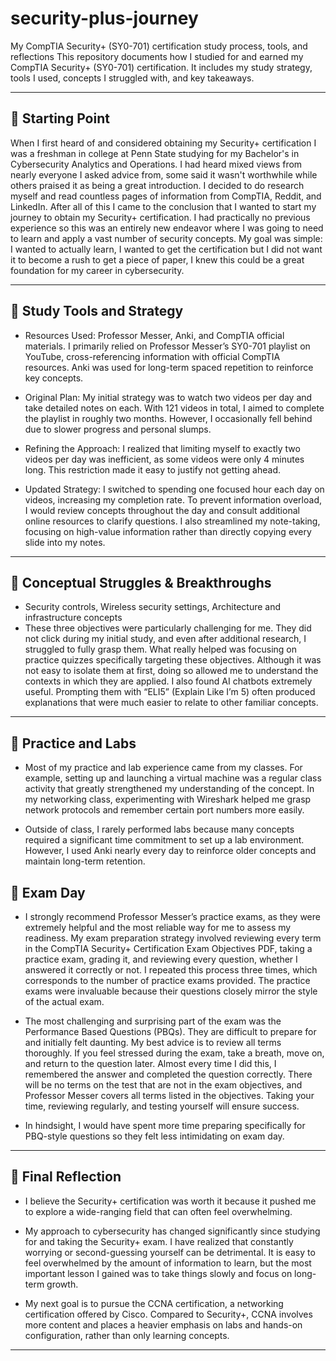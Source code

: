 # security-plus-journey
My CompTIA Security+ (SY0-701) certification study process, tools, and reflections
This repository documents how I studied for and earned my CompTIA Security+ (SY0-701) certification. It includes my study strategy, tools I used, concepts I struggled with, and key takeaways.

---

## 📍 Starting Point

When I first heard of and considered obtaining my Security+ certification I was a freshman in college at Penn State studying for my Bachelor's in Cybersecurity Analytics and Operations. I had heard mixed views from nearly everyone I asked advice from, some said it wasn't worthwhile while others praised it as being a great introduction. I decided to do research myself and read countless pages of information from CompTIA, Reddit, and LinkedIn. After all of this I came to the conclusion that I wanted to start my journey to obtain my Security+ certification. I had practically no previous experience so this was an entirely new endeavor where I was going to need to learn and apply a vast number of security concepts. My goal was simple: I wanted to actually learn, I wanted to get the certification but I did not want it to become a rush to get a piece of paper, I knew this could be a great foundation for my career in cybersecurity.

---

## 🧰 Study Tools and Strategy

- Resources Used: Professor Messer, Anki, and CompTIA official materials.
I primarily relied on Professor Messer’s SY0-701 playlist on YouTube, cross-referencing information with official CompTIA resources. Anki was used for long-term spaced repetition to reinforce key concepts.

- Original Plan: My initial strategy was to watch two videos per day and take detailed notes on each. With 121 videos in total, I aimed to complete the playlist in roughly two months. However, I occasionally fell behind due to slower progress and personal slumps.

- Refining the Approach: I realized that limiting myself to exactly two videos per day was inefficient, as some videos were only 4 minutes long. This restriction made it easy to justify not getting ahead.

- Updated Strategy: I switched to spending one focused hour each day on videos, increasing my completion rate. To prevent information overload, I would review concepts throughout the day and consult additional online resources to clarify questions. I also streamlined my note-taking, focusing on high-value information rather than directly copying every slide into my notes.

---

## 🔐 Conceptual Struggles & Breakthroughs

- Security controls, Wireless security settings, Architecture and infrastructure concepts
- These three objectives were particularly challenging for me. They did not click during my initial study, and even after additional research, I struggled to fully grasp them. What really helped was focusing on practice quizzes specifically targeting these objectives. Although it was not easy to isolate them at first, doing so allowed me to understand the contexts in which they are applied. I also found AI chatbots extremely useful. Prompting them with “ELI5” (Explain Like I’m 5) often produced explanations that were much easier to relate to other familiar concepts.

---

## 🧪 Practice and Labs

- Most of my practice and lab experience came from my classes. For example, setting up and launching a virtual machine was a regular class activity that greatly strengthened my understanding of the concept. In my networking class, experimenting with Wireshark helped me grasp network protocols and remember certain port numbers more easily.

- Outside of class, I rarely performed labs because many concepts required a significant time commitment to set up a lab environment. However, I used Anki nearly every day to reinforce older concepts and maintain long-term retention.

## 🧠 Exam Day

- I strongly recommend Professor Messer’s practice exams, as they were extremely helpful and the most reliable way for me to assess my readiness. My exam preparation strategy involved reviewing every term in the CompTIA Security+ Certification Exam Objectives PDF, taking a practice exam, grading it, and reviewing every question, whether I answered it correctly or not. I repeated this process three times, which corresponds to the number of practice exams provided. The practice exams were invaluable because their questions closely mirror the style of the actual exam.

- The most challenging and surprising part of the exam was the Performance Based Questions (PBQs). They are difficult to prepare for and initially felt daunting. My best advice is to review all terms thoroughly. If you feel stressed during the exam, take a breath, move on, and return to the question later. Almost every time I did this, I remembered the answer and completed the question correctly. There will be no terms on the test that are not in the exam objectives, and Professor Messer covers all terms listed in the objectives. Taking your time, reviewing regularly, and testing yourself will ensure success.

- In hindsight, I would have spent more time preparing specifically for PBQ-style questions so they felt less intimidating on exam day.

---

## 🔄 Final Reflection

- I believe the Security+ certification was worth it because it pushed me to explore a wide-ranging field that can often feel overwhelming.

- My approach to cybersecurity has changed significantly since studying for and taking the Security+ exam. I have realized that constantly worrying or second-guessing yourself can be detrimental. It is easy to feel overwhelmed by the amount of information to learn, but the most important lesson I gained was to take things slowly and focus on long-term growth.

- My next goal is to pursue the CCNA certification, a networking certification offered by Cisco. Compared to Security+, CCNA involves more content and places a heavier emphasis on labs and hands-on configuration, rather than only learning concepts.

---
